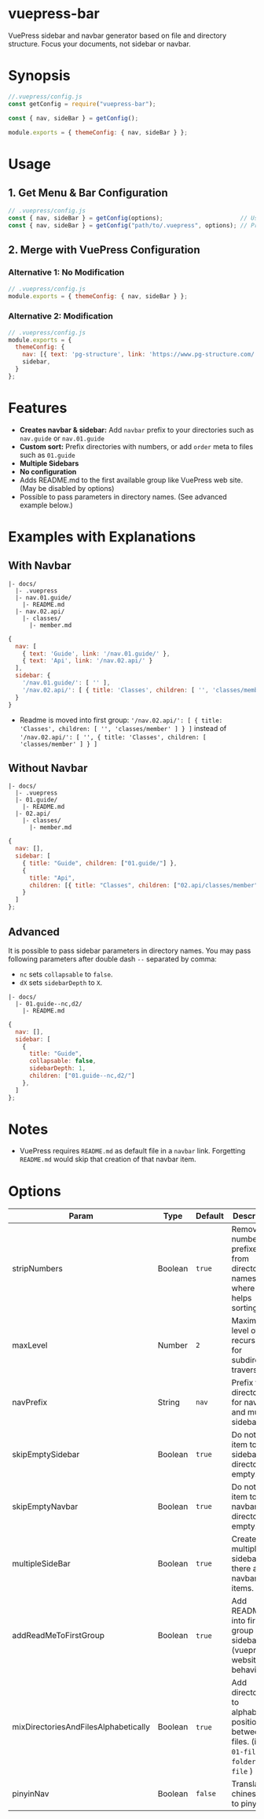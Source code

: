 # vuepress-bar

VuePress sidebar and navbar generator based on file and directory structure. Focus your documents, not sidebar or navbar.

# Synopsis

```js
//.vuepress/config.js
const getConfig = require("vuepress-bar");

const { nav, sideBar } = getConfig();

module.exports = { themeConfig: { nav, sideBar } };
```

# Usage 

## 1. Get Menu & Bar Configuration

```js
// .vuepress/config.js
const { nav, sideBar } = getConfig(options);                      // Use default location of `.vuepress`: `${__dirname}/..`
const { nav, sideBar } = getConfig("path/to/.vuepress", options); // Provide location of `.vuepress` directory.
```

## 2. Merge with VuePress Configuration

### Alternative 1: No Modification

```js
// .vuepress/config.js
module.exports = { themeConfig: { nav, sideBar } };
```

### Alternative 2: Modification

```js
// .vuepress/config.js
module.exports = {
  themeConfig: {
    nav: [{ text: 'pg-structure', link: 'https://www.pg-structure.com/' }, ...nav]
    sidebar,
  }
};
```

# Features

- **Creates navbar & sidebar:** Add `navbar` prefix to your directories such as `nav.guide` or `nav.01.guide`
- **Custom sort:** Prefix directories with numbers, or add `order` meta to files such as `01.guide`
- **Multiple Sidebars**
- **No configuration**
- Adds README.md to the first available group like VuePress web site. (May be disabled by options)
- Possible to pass parameters in directory names. (See advanced example below.)

# Examples with Explanations

## With Navbar

```
|- docs/
  |- .vuepress
  |- nav.01.guide/
    |- README.md
  |- nav.02.api/
    |- classes/
      |- member.md
```

```js
{
  nav: [
    { text: 'Guide', link: '/nav.01.guide/' },
    { text: 'Api', link: '/nav.02.api/' }
  ],
  sidebar: {
    '/nav.01.guide/': [ '' ],
    '/nav.02.api/': [ { title: 'Classes', children: [ '', 'classes/member' ] } ]
  }
}
```

- Readme is moved into first group: `'/nav.02.api/': [ { title: 'Classes', children: [ '', 'classes/member' ] } ]` instead of `'/nav.02.api/': [ '', { title: 'Classes', children: [ 'classes/member' ] } ]`

## Without Navbar

```
|- docs/
  |- .vuepress
  |- 01.guide/
    |- README.md
  |- 02.api/
    |- classes/
      |- member.md
```

```js
{
  nav: [],
  sidebar: [
    { title: "Guide", children: ["01.guide/"] },
    {
      title: "Api",
      children: [{ title: "Classes", children: ["02.api/classes/member"] }]
    }
  ]
};
```

## Advanced

It is possible to pass sidebar parameters in directory names. You may pass following parameters after double dash `--` separated by comma:

- `nc` sets `collapsable` to `false`.
- `dX` sets `sidebarDepth` to `X`.

```
|- docs/
  |- 01.guide--nc,d2/
    |- README.md
```

```js
{
  nav: [],
  sidebar: [
    {
      title: "Guide",
      collapsable: false,
      sidebarDepth: 1,
      children: ["01.guide--nc,d2/"]
    },
  ]
};
```

# Notes

- VuePress requires `README.md` as default file in a `navbar` link. Forgetting `README.md` would skip that creation of that navbar item.

# Options

| Param                                | Type    | Default | Description                                                                                      |
| ------------------------------------ | ------- | ------- | ------------------------------------------------------------------------------------------------ |
| stripNumbers                         | Boolean | `true`  | Remove number prefixes from directory names where it helps sorting.                              |
| maxLevel                             | Number  | `2`     | Maximum level of recursion for subdirectory traversing.                                          |
| navPrefix                            | String  | `nav`   | Prefix for directories for navbar and mulitple sidebars.                                         |
| skipEmptySidebar                     | Boolean | `true`  | Do not add item to sidebar if directory is empty.                                                |
| skipEmptyNavbar                      | Boolean | `true`  | Do not add item to navbar if directory is empty.                                                 |
| multipleSideBar                      | Boolean | `true`  | Create multiple sidebars if there are navbar items.                                              |
| addReadMeToFirstGroup                | Boolean | `true`  | Add README.md into first group of sidebar. (vuepress website's behaviour)                        |
| mixDirectoriesAndFilesAlphabetically | Boolean | `true`  | Add directories to alphabetic positions between files. (i.e. `01-file`, `02-folder`, `03-file` ) |
| pinyinNav                            | Boolean | `false` | Translate chinese nav to pinyin.                                                                 |
